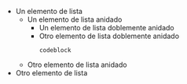 - Un elemento de lista
   + Un elemento de lista anidado
      * Un elemento de lista doblemente anidado
      * Otro elemento de lista doblemente anidado
         ```
         codeblock
         ```
   + Otro elemento de lista anidado
- Otro elemento de lista
